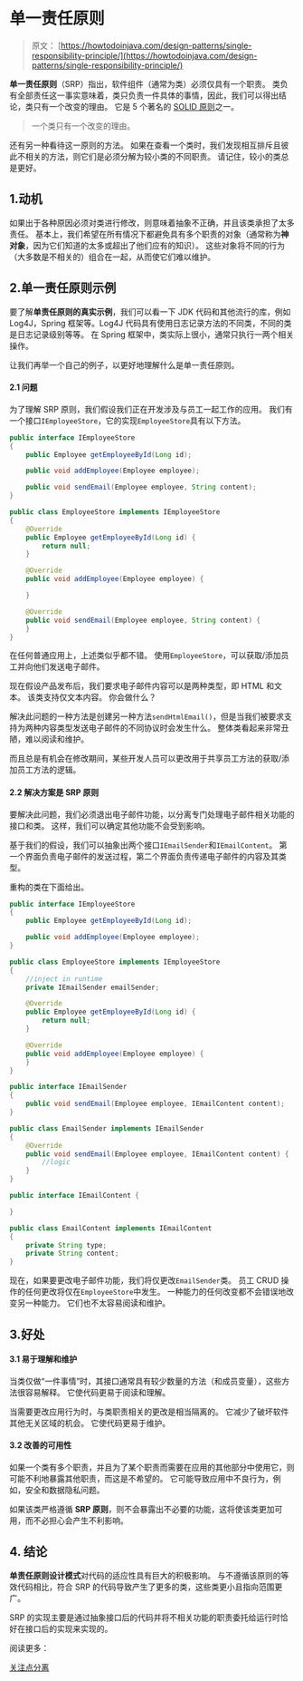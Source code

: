 # 单一责任原则

> 原文： [https://howtodoinjava.com/design-patterns/single-responsibility-principle/](https://howtodoinjava.com/design-patterns/single-responsibility-principle/)

**单一责任原则**（SRP）指出，软件组件（通常为类）必须仅具有一个职责。 类负有全部责任这一事实意味着，类只负责一件具体的事情，因此，我们可以得出结论，类只有一个改变的理由。 它是 5 个著名的 [SOLID 原则](https://howtodoinjava.com/best-practices/5-class-design-principles-solid-in-java/)之一。

> 一个类只有一个改变的理由。

还有另一种看待这一原则的方法。 如果在查看一个类时，我们发现相互排斥且彼此不相关的方法，则它们是必须分解为较小类的不同职责。 请记住，较小的类总是更好。

## 1.动机

如果出于各种原因必须对类进行修改，则意味着抽象不正确，并且该类承担了太多责任。 基本上，我们希望在所有情况下都避免具有多个职责的对象（通常称为**神对象**，因为它们知道的太多或超出了他们应有的知识）。 这些对象将不同的行为（大多数是不相关的）组合在一起，从而使它们难以维护。

## 2.单一责任原则示例

要了解**单责任原则的真实示例**，我们可以看一下 JDK 代码和其他流行的库，例如 Log4J，Spring 框架等。Log4J 代码具有使用日志记录方法的不同类，不同的类是日志记录级别等等。 在 Spring 框架中，类实际上很小，通常只执行一两个相关操作。

让我们再举一个自己的例子，以更好地理解什么是单一责任原则。

#### 2.1 问题

为了理解 SRP 原则，我们假设我们正在开发涉及与员工一起工作的应用。 我们有一个接口`IEmployeeStore`，它的实现`EmployeeStore`具有以下方法。

```java
public interface IEmployeeStore 
{
	public Employee getEmployeeById(Long id);

	public void addEmployee(Employee employee);

	public void sendEmail(Employee employee, String content);
}

```

```java
public class EmployeeStore implements IEmployeeStore 
{
	@Override
	public Employee getEmployeeById(Long id) {
		return null;
	}

	@Override
	public void addEmployee(Employee employee) {

	}

	@Override
	public void sendEmail(Employee employee, String content) {		
	}
}

```

在任何普通应用上，上述类似乎都不错。 使用`EmployeeStore`，可以获取/添加员工并向他们发送电子邮件。

现在假设产品发布后，我们要求电子邮件内容可以是两种类型，即 HTML 和文本。 该类支持仅文本内容。 你会做什么？

解决此问题的一种方法是创建另一种方法`sendHtmlEmail()`，但是当我们被要求支持为两种内容类型发送电子邮件的不同协议时会发生什么。 整体类看起来非常丑陋，难以阅读和维护。

而且总是有机会在修改期间，某些开发人员可以更改用于共享员工方法的获取/添加员工方法的逻辑。

#### 2.2 解决方案是 SRP 原则

要解决此问题，我们必须退出电子邮件功能，以分离专门处理电子邮件相关功能的接口和类。 这样，我们可以确定其他功能不会受到影响。

基于我们的假设，我们可以抽象出两个接口`IEmailSender`和`IEmailContent`。 第一个界面负责电子邮件的发送过程，第二个界面负责传递电子邮件的内容及其类型。

重构的类在下面给出。

```java
public interface IEmployeeStore 
{	
	public Employee getEmployeeById(Long id);

	public void addEmployee(Employee employee);
}

```

```java
public class EmployeeStore implements IEmployeeStore 
{
	//inject in runtime
	private IEmailSender emailSender;

	@Override
	public Employee getEmployeeById(Long id) {
		return null;
	}

	@Override
	public void addEmployee(Employee employee) {
	}
}

```

```java
public interface IEmailSender 
{
	public void sendEmail(Employee employee, IEmailContent content);
}

```

```java
public class EmailSender implements IEmailSender
{
	@Override
	public void sendEmail(Employee employee, IEmailContent content) {		
		//logic
	}
}

```

```java
public interface IEmailContent {

}

```

```java
public class EmailContent implements IEmailContent 
{
	private String type;
	private String content;
}

```

现在，如果要更改电子邮件功能，我们将仅更改`EmailSender`类。 员工 CRUD 操作的任何更改将仅在`EmployeeStore`中发生。 一种能力的任何改变都不会错误地改变另一种能力。 它们也不太容易阅读和维护。

## 3.好处

#### 3.1 易于理解和维护

当类仅做“一件事情”时，其接口通常具有较少数量的方法（和成员变量），这些方法很容易解释。 它使代码更易于阅读和理解。

当需要更改应用行为时，与类职责相关的更改是相当隔离的。 它减少了破坏软件其他无关区域的机会。 它使代码更易于维护。

#### 3.2 改善的可用性

如果一个类有多个职责，并且为了某个职责而需要在应用的其他部分中使用它，则可能不利地暴露其他职责，而这是不希望的。 它可能导致应用中不良行为，例如，安全和数据隐私问题。

如果该类严格遵循 **SRP 原则**，则不会暴露出不必要的功能，这将使该类更加可用，而不必担心会产生不利影响。

## 4\. 结论

**单责任原则设计模式**对代码的适应性具有巨大的积极影响。 与不遵循该原则的等效代码相比，符合 SRP 的代码导致产生了更多的类，这些类更小且指向范围更广。

SRP 的实现主要是通过抽象接口后的代码并将不相关功能的职责委托给运行时恰好在接口后的实现来实现的。

阅读更多：

[关注点分离](https://en.wikipedia.org/wiki/Single_responsibility_principle)